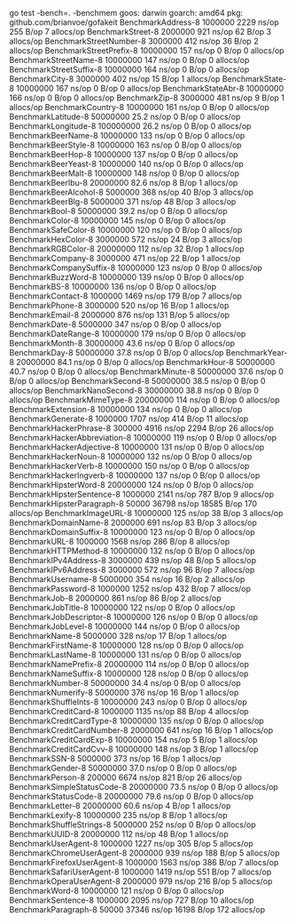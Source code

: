go test -bench=. -benchmem
goos: darwin
goarch: amd64
pkg: github.com/brianvoe/gofakeit
BenchmarkAddress-8              	 1000000	      2229 ns/op	     255 B/op	       7 allocs/op
BenchmarkStreet-8               	 2000000	       921 ns/op	      62 B/op	       3 allocs/op
BenchmarkStreetNumber-8         	 3000000	       412 ns/op	      36 B/op	       2 allocs/op
BenchmarkStreetPrefix-8         	10000000	       157 ns/op	       0 B/op	       0 allocs/op
BenchmarkStreetName-8           	10000000	       147 ns/op	       0 B/op	       0 allocs/op
BenchmarkStreetSuffix-8         	10000000	       164 ns/op	       0 B/op	       0 allocs/op
BenchmarkCity-8                 	 3000000	       402 ns/op	      15 B/op	       1 allocs/op
BenchmarkState-8                	10000000	       167 ns/op	       0 B/op	       0 allocs/op
BenchmarkStateAbr-8             	10000000	       166 ns/op	       0 B/op	       0 allocs/op
BenchmarkZip-8                  	 3000000	       481 ns/op	       9 B/op	       1 allocs/op
BenchmarkCountry-8              	10000000	       161 ns/op	       0 B/op	       0 allocs/op
BenchmarkLatitude-8             	50000000	        25.2 ns/op	       0 B/op	       0 allocs/op
BenchmarkLongitude-8            	100000000	        26.2 ns/op	       0 B/op	       0 allocs/op
BenchmarkBeerName-8             	10000000	       133 ns/op	       0 B/op	       0 allocs/op
BenchmarkBeerStyle-8            	10000000	       163 ns/op	       0 B/op	       0 allocs/op
BenchmarkBeerHop-8              	10000000	       137 ns/op	       0 B/op	       0 allocs/op
BenchmarkBeerYeast-8            	10000000	       140 ns/op	       0 B/op	       0 allocs/op
BenchmarkBeerMalt-8             	10000000	       148 ns/op	       0 B/op	       0 allocs/op
BenchmarkBeerIbu-8              	20000000	        82.6 ns/op	       8 B/op	       1 allocs/op
BenchmarkBeerAlcohol-8          	 5000000	       368 ns/op	      40 B/op	       3 allocs/op
BenchmarkBeerBlg-8              	 5000000	       371 ns/op	      48 B/op	       3 allocs/op
BenchmarkBool-8                 	50000000	        39.2 ns/op	       0 B/op	       0 allocs/op
BenchmarkColor-8                	10000000	       145 ns/op	       0 B/op	       0 allocs/op
BenchmarkSafeColor-8            	10000000	       120 ns/op	       0 B/op	       0 allocs/op
BenchmarkHexColor-8             	 3000000	       572 ns/op	      24 B/op	       3 allocs/op
BenchmarkRGBColor-8             	20000000	       112 ns/op	      32 B/op	       1 allocs/op
BenchmarkCompany-8              	 3000000	       471 ns/op	      22 B/op	       1 allocs/op
BenchmarkCompanySuffix-8        	10000000	       123 ns/op	       0 B/op	       0 allocs/op
BenchmarkBuzzWord-8             	10000000	       139 ns/op	       0 B/op	       0 allocs/op
BenchmarkBS-8                   	10000000	       136 ns/op	       0 B/op	       0 allocs/op
BenchmarkContact-8              	 1000000	      1469 ns/op	     179 B/op	       7 allocs/op
BenchmarkPhone-8                	 3000000	       520 ns/op	      16 B/op	       1 allocs/op
BenchmarkEmail-8                	 2000000	       876 ns/op	     131 B/op	       5 allocs/op
BenchmarkDate-8                 	 5000000	       347 ns/op	       0 B/op	       0 allocs/op
BenchmarkDateRange-8            	10000000	       179 ns/op	       0 B/op	       0 allocs/op
BenchmarkMonth-8                	30000000	        43.6 ns/op	       0 B/op	       0 allocs/op
BenchmarkDay-8                  	50000000	        37.8 ns/op	       0 B/op	       0 allocs/op
BenchmarkYear-8                 	20000000	        84.1 ns/op	       0 B/op	       0 allocs/op
BenchmarkHour-8                 	50000000	        40.7 ns/op	       0 B/op	       0 allocs/op
BenchmarkMinute-8               	50000000	        37.6 ns/op	       0 B/op	       0 allocs/op
BenchmarkSecond-8               	50000000	        38.5 ns/op	       0 B/op	       0 allocs/op
BenchmarkNanoSecond-8           	30000000	        38.8 ns/op	       0 B/op	       0 allocs/op
BenchmarkMimeType-8             	20000000	       114 ns/op	       0 B/op	       0 allocs/op
BenchmarkExtension-8            	10000000	       134 ns/op	       0 B/op	       0 allocs/op
BenchmarkGenerate-8             	 1000000	      1707 ns/op	     414 B/op	      11 allocs/op
BenchmarkHackerPhrase-8         	  300000	      4916 ns/op	    2294 B/op	      26 allocs/op
BenchmarkHackerAbbreviation-8   	10000000	       119 ns/op	       0 B/op	       0 allocs/op
BenchmarkHackerAdjective-8      	10000000	       131 ns/op	       0 B/op	       0 allocs/op
BenchmarkHackerNoun-8           	10000000	       132 ns/op	       0 B/op	       0 allocs/op
BenchmarkHackerVerb-8           	10000000	       150 ns/op	       0 B/op	       0 allocs/op
BenchmarkHackerIngverb-8        	10000000	       137 ns/op	       0 B/op	       0 allocs/op
BenchmarkHipsterWord-8          	20000000	       124 ns/op	       0 B/op	       0 allocs/op
BenchmarkHipsterSentence-8      	 1000000	      2141 ns/op	     787 B/op	       9 allocs/op
BenchmarkHipsterParagraph-8     	   50000	     36798 ns/op	   18585 B/op	     170 allocs/op
BenchmarkImageURL-8             	10000000	       125 ns/op	      38 B/op	       3 allocs/op
BenchmarkDomainName-8           	 2000000	       691 ns/op	      83 B/op	       3 allocs/op
BenchmarkDomainSuffix-8         	10000000	       123 ns/op	       0 B/op	       0 allocs/op
BenchmarkURL-8                  	 1000000	      1568 ns/op	     286 B/op	       8 allocs/op
BenchmarkHTTPMethod-8           	10000000	       132 ns/op	       0 B/op	       0 allocs/op
BenchmarkIPv4Address-8          	 3000000	       439 ns/op	      48 B/op	       5 allocs/op
BenchmarkIPv6Address-8          	 3000000	       572 ns/op	      96 B/op	       7 allocs/op
BenchmarkUsername-8             	 5000000	       354 ns/op	      16 B/op	       2 allocs/op
BenchmarkPassword-8             	 1000000	      1252 ns/op	     432 B/op	       7 allocs/op
BenchmarkJob-8                  	 2000000	       861 ns/op	      86 B/op	       2 allocs/op
BenchmarkJobTitle-8             	10000000	       122 ns/op	       0 B/op	       0 allocs/op
BenchmarkJobDescriptor-8        	10000000	       126 ns/op	       0 B/op	       0 allocs/op
BenchmarkJobLevel-8             	10000000	       144 ns/op	       0 B/op	       0 allocs/op
BenchmarkName-8                 	 5000000	       328 ns/op	      17 B/op	       1 allocs/op
BenchmarkFirstName-8            	10000000	       128 ns/op	       0 B/op	       0 allocs/op
BenchmarkLastName-8             	10000000	       131 ns/op	       0 B/op	       0 allocs/op
BenchmarkNamePrefix-8           	20000000	       114 ns/op	       0 B/op	       0 allocs/op
BenchmarkNameSuffix-8           	10000000	       128 ns/op	       0 B/op	       0 allocs/op
BenchmarkNumber-8               	50000000	        34.4 ns/op	       0 B/op	       0 allocs/op
BenchmarkNumerify-8             	 5000000	       376 ns/op	      16 B/op	       1 allocs/op
BenchmarkShuffleInts-8          	10000000	       243 ns/op	       0 B/op	       0 allocs/op
BenchmarkCreditCard-8           	 1000000	      1135 ns/op	      88 B/op	       4 allocs/op
BenchmarkCreditCardType-8       	10000000	       135 ns/op	       0 B/op	       0 allocs/op
BenchmarkCreditCardNumber-8     	 2000000	       641 ns/op	      16 B/op	       1 allocs/op
BenchmarkCreditCardExp-8        	10000000	       154 ns/op	       5 B/op	       1 allocs/op
BenchmarkCreditCardCvv-8        	10000000	       148 ns/op	       3 B/op	       1 allocs/op
BenchmarkSSN-8                  	 5000000	       373 ns/op	      16 B/op	       1 allocs/op
BenchmarkGender-8               	50000000	        37.0 ns/op	       0 B/op	       0 allocs/op
BenchmarkPerson-8               	  200000	      6674 ns/op	     821 B/op	      26 allocs/op
BenchmarkSimpleStatusCode-8     	20000000	        73.5 ns/op	       0 B/op	       0 allocs/op
BenchmarkStatusCode-8           	20000000	        79.6 ns/op	       0 B/op	       0 allocs/op
BenchmarkLetter-8               	20000000	        60.6 ns/op	       4 B/op	       1 allocs/op
BenchmarkLexify-8               	10000000	       235 ns/op	       8 B/op	       1 allocs/op
BenchmarkShuffleStrings-8       	 5000000	       252 ns/op	       0 B/op	       0 allocs/op
BenchmarkUUID-8                 	20000000	       112 ns/op	      48 B/op	       1 allocs/op
BenchmarkUserAgent-8            	 1000000	      1227 ns/op	     305 B/op	       5 allocs/op
BenchmarkChromeUserAgent-8      	 2000000	       939 ns/op	     188 B/op	       5 allocs/op
BenchmarkFirefoxUserAgent-8     	 1000000	      1563 ns/op	     386 B/op	       7 allocs/op
BenchmarkSafariUserAgent-8      	 1000000	      1419 ns/op	     551 B/op	       7 allocs/op
BenchmarkOperaUserAgent-8       	 2000000	       979 ns/op	     216 B/op	       5 allocs/op
BenchmarkWord-8                 	10000000	       121 ns/op	       0 B/op	       0 allocs/op
BenchmarkSentence-8             	 1000000	      2095 ns/op	     727 B/op	      10 allocs/op
BenchmarkParagraph-8            	   50000	     37346 ns/op	   16198 B/op	     172 allocs/op